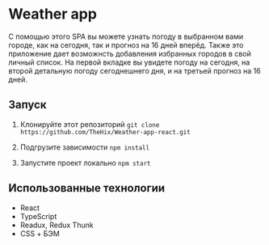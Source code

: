 # Weather app
С помощью этого SPA вы можете узнать погоду в выбранном вами городе, как на сегодня, так и прогноз на 16 дней вперёд. Также это приложение дает возможнсть добавления избранных городов в свой личный список. На первой вкладке вы увидете погоду на сегодня, на второй детальную погоду сегоднешнего дня, и на третьей прогноз на 16 дней.  

## Запуск
1. Клонируйте этот репозиторий
``
git clone https://github.com/TheHix/Weather-app-react.git
``

2. Подгрузите зависимости 
``
npm install
``
3. Запустите проект локально
``
npm start
``
## Использованные технологии
- React
- TypeScript
- Readux, Redux Thunk
- CSS + БЭМ
